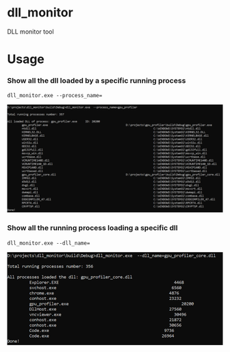 # dll_monitor
DLL monitor tool

# Usage
### Show all the dll loaded by a specific running process
```
dll_monitor.exe --process_name=
```
<img src="https://github.com/xindzju/dll_monitor/blob/main/assets/monitor_process_dll.png" alt="monitor_process_dll"/>

### Show all the running process loading a specific dll
```
dll_monitor.exe --dll_name=
```
<img src="https://github.com/xindzju/dll_monitor/blob/main/assets/monitor_dll_process.png" alt="monitor_dll_process"/>
